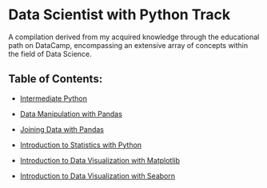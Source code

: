 # Data Scientist with Python Track
A compilation derived from my acquired knowledge through the educational path on DataCamp, encompassing an extensive array of concepts within the field of Data Science.

## Table of Contents:
- <a href="https://github.com/anxta/Data-Scientist-with-Python-Track/tree/main/Intermediate%20Python">Intermediate Python</a>
- <a href="https://github.com/anxta/Data-Scientist-with-Python-Track/tree/main/Data%20Manipulation%20with%20Pandas" > Data Manipulation with Pandas </a>
- <a href="https://github.com/anxta/Data-Scientist-with-Python-Track/tree/main/Joining%20Data%20with%20Pandas" > Joining Data with Pandas </a>
- <a href="https://github.com/anxta/Data-Scientist-with-Python-Track/tree/main/Introduction%20to%20Statistics%20with%20Python" > Introduction to Statistics with Python </a>

- <a href="https://github.com/anxta/Data-Scientist-with-Python-Track/tree/main/Introduction%20to%20Data%20Visualization%20with%20Matplotlib"> Introduction to Data Visualization with Matplotlib</a> 
- <a href="https://github.com/anxta/Data-Scientist-with-Python-Track/tree/main/Introduction%20to%20Data%20Visualization%20with%20Seaborn">  Introduction to Data Visualization with Seaborn </a> 
